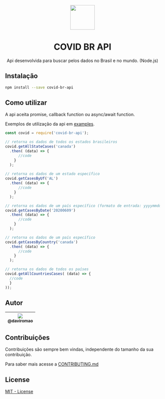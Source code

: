 <div align="center">
  <img src="https://i.imgur.com/wz5gJkG.png" width="80px"/></br>
  <h1>COVID BR API</h1>
</div>
<p align="center">
Api desenvolvida para buscar pelos dados no Brasil e no mundo. (Node.js)
</p>

## Instalação
```bash
npm install --save covid-br-api
```

## Como utilizar
A api aceita promise, callback function ou async/await function.

Exemplos de utilização da api em [examples](./examples).
```js
const covid = require('covid-br-api');

// retorna os dados de todos os estados brasileiros
covid.getAllStateCases('canada')
  .then( (data) => {
      //code
    }
  ); 
  
// retorna os dados de um estado específico
covid.getCasesByUf('AL')
  .then( (data) => {
      //code
    }
  ); 

// retorna os dados de um país específico (formato de entrada: yyyymmdd)
covid.getCasesByDate('20200609')
  .then( (data) => {
      //code
    }
  ); 

// retorna os dados de um país específico
covid.getCasesByCountry('canada')
  .then( (data) => {
      //code
    }
  ); 

// retorna os dados de todos os países 
covid.getAllCountriesCases( (data) => {
  //code
  }
));

```

## Autor
| [<img src="https://avatars3.githubusercontent.com/u/53953664?s=115&v=4"><br><sub>@daviromao</sub>](https://github.com/daviromao) |
| :---: |

## Contribuições
Contribuições são sempre bem vindas, independente do tamanho da sua contribuição.

Para saber mais acesse a [CONTRIBUTING.md](./CONTRIBUTING.md)

## License
[MIT - License](./LICENSE)
